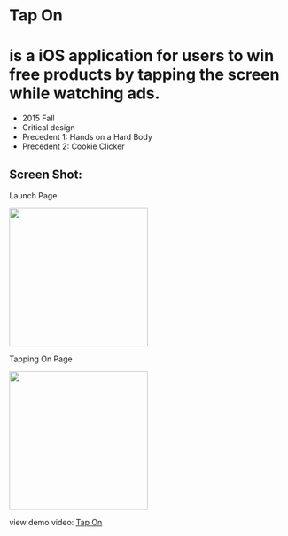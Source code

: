 # Tap On

# is a iOS application for users to win free products by tapping the screen while watching ads.
+ 2015 Fall
+ Critical design
+ Precedent 1: Hands on a Hard Body
+ Precedent 2: Cookie Clicker

## Screen Shot:
Launch Page

<img src="http://xie.is/wp-content/uploads/2015/12/launch.png" width="250px"/>


Tapping On Page

<img src="http://xie.is/wp-content/uploads/2015/12/IMG_7673.png" width="250px"/>


view demo video:
[Tap On](https://youtu.be/qKyb626HLMI)
